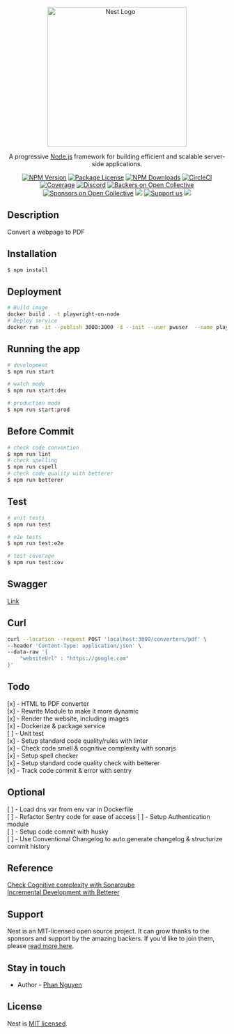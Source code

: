 <p align="center">
  <a href="http://nestjs.com/" target="blank"><img src="https://nestjs.com/img/logo_text.svg" width="320" alt="Nest Logo" /></a>
</p>

[circleci-image]: https://img.shields.io/circleci/build/github/nestjs/nest/master?token=abc123def456
[circleci-url]: https://circleci.com/gh/nestjs/nest

  <p align="center">A progressive <a href="http://nodejs.org" target="_blank">Node.js</a> framework for building efficient and scalable server-side applications.</p>
    <p align="center">
<a href="https://www.npmjs.com/~nestjscore" target="_blank"><img src="https://img.shields.io/npm/v/@nestjs/core.svg" alt="NPM Version" /></a>
<a href="https://www.npmjs.com/~nestjscore" target="_blank"><img src="https://img.shields.io/npm/l/@nestjs/core.svg" alt="Package License" /></a>
<a href="https://www.npmjs.com/~nestjscore" target="_blank"><img src="https://img.shields.io/npm/dm/@nestjs/common.svg" alt="NPM Downloads" /></a>
<a href="https://circleci.com/gh/nestjs/nest" target="_blank"><img src="https://img.shields.io/circleci/build/github/nestjs/nest/master" alt="CircleCI" /></a>
<a href="https://coveralls.io/github/nestjs/nest?branch=master" target="_blank"><img src="https://coveralls.io/repos/github/nestjs/nest/badge.svg?branch=master#9" alt="Coverage" /></a>
<a href="https://discord.gg/G7Qnnhy" target="_blank"><img src="https://img.shields.io/badge/discord-online-brightgreen.svg" alt="Discord"/></a>
<a href="https://opencollective.com/nest#backer" target="_blank"><img src="https://opencollective.com/nest/backers/badge.svg" alt="Backers on Open Collective" /></a>
<a href="https://opencollective.com/nest#sponsor" target="_blank"><img src="https://opencollective.com/nest/sponsors/badge.svg" alt="Sponsors on Open Collective" /></a>
  <a href="https://paypal.me/kamilmysliwiec" target="_blank"><img src="https://img.shields.io/badge/Donate-PayPal-ff3f59.svg"/></a>
    <a href="https://opencollective.com/nest#sponsor"  target="_blank"><img src="https://img.shields.io/badge/Support%20us-Open%20Collective-41B883.svg" alt="Support us"></a>
  <a href="https://twitter.com/nestframework" target="_blank"><img src="https://img.shields.io/twitter/follow/nestframework.svg?style=social&label=Follow"></a>
</p>
  <!--[![Backers on Open Collective](https://opencollective.com/nest/backers/badge.svg)](https://opencollective.com/nest#backer)
  [![Sponsors on Open Collective](https://opencollective.com/nest/sponsors/badge.svg)](https://opencollective.com/nest#sponsor)-->

## Description

Convert a webpage to PDF

## Installation

```bash
$ npm install
```

## Deployment

```bash
# Build image
docker build . -t playwright-on-node
# Deploy service
docker run -it --publish 3000:3000 -d --init --user pwuser  --name playwright playwright-on-node
```

## Running the app

```bash
# development
$ npm run start

# watch mode
$ npm run start:dev

# production mode
$ npm run start:prod
```

## Before Commit

```bash
# check code convention
$ npm run lint
# check spelling
$ npm run cspell
# check code quality with betterer
$ npm run betterer
```

## Test

```bash
# unit tests
$ npm run test

# e2e tests
$ npm run test:e2e

# test coverage
$ npm run test:cov
```

## Swagger

[Link](http://localhost:3000/api/)

## Curl

```bash
curl --location --request POST 'localhost:3000/converters/pdf' \
--header 'Content-Type: application/json' \
--data-raw '{
    "websiteUrl" : "https://google.com"
}'
```

## Todo

[x] - HTML to PDF converter  
[x] - Rewrite Module to make it more dynamic  
[x] - Render the website, including images  
[x] - Dockerize & package service  
[ ] - Unit test  
[x] - Setup standard code quality/rules with linter  
[x] - Check code smell & cognitive complexity with sonarjs  
[x] - Setup spell checker  
[x] - Setup standard code quality check with betterer  
[x] - Track code commit & error with sentry

## Optional

[ ] - Load dns var from env var in Dockerfile  
[ ] - Refactor Sentry code for ease of access
[ ] - Setup Authentication module  
[ ] - Setup code commit with husky  
[ ] - Use Conventional Changelog to auto generate changelog & structurize commit history

## Reference

[Check Cognitive complexity with Sonarqube](https://www.sonarsource.com/resources/cognitive-complexity/)  
[Incremental Development with Betterer](https://phenomnomnominal.github.io/betterer/docs/introduction)

## Support

Nest is an MIT-licensed open source project. It can grow thanks to the sponsors and support by the amazing backers. If you'd like to join them, please [read more here](https://docs.nestjs.com/support).

## Stay in touch

- Author - [Phan Nguyen](https://github.com/Spiffy1)

## License

Nest is [MIT licensed](LICENSE).
